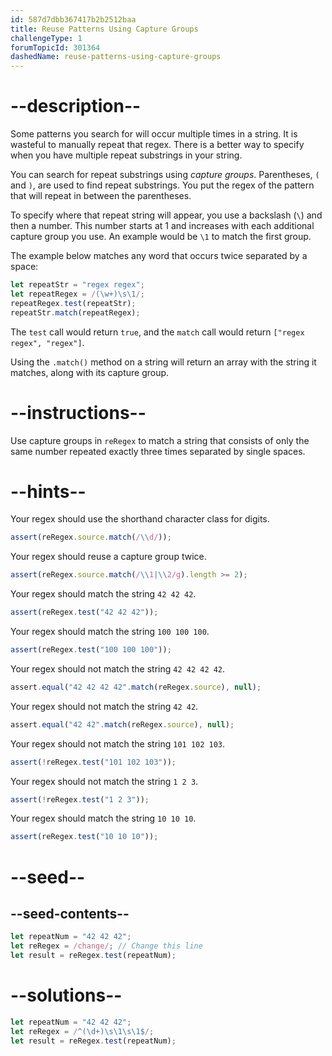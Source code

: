 ```yaml
---
id: 587d7dbb367417b2b2512baa
title: Reuse Patterns Using Capture Groups
challengeType: 1
forumTopicId: 301364
dashedName: reuse-patterns-using-capture-groups
---
```


# --description--

Some patterns you search for will occur multiple times in a string. It is wasteful to manually repeat that regex. There is a better way to specify when you have multiple repeat substrings in your string.

You can search for repeat substrings using <dfn>capture groups</dfn>. Parentheses, `(` and `)`, are used to find repeat substrings. You put the regex of the pattern that will repeat in between the parentheses.

To specify where that repeat string will appear, you use a backslash (`\`) and then a number. This number starts at 1 and increases with each additional capture group you use. An example would be `\1` to match the first group.

The example below matches any word that occurs twice separated by a space:

```js
let repeatStr = "regex regex";
let repeatRegex = /(\w+)\s\1/;
repeatRegex.test(repeatStr);
repeatStr.match(repeatRegex);
```

The `test` call would return `true`, and the `match` call would return `["regex regex", "regex"]`.

Using the `.match()` method on a string will return an array with the string it matches, along with its capture group.

# --instructions--

Use capture groups in `reRegex` to match a string that consists of only the same number repeated exactly three times separated by single spaces.

# --hints--

Your regex should use the shorthand character class for digits.

```js
assert(reRegex.source.match(/\\d/));
```

Your regex should reuse a capture group twice.

```js
assert(reRegex.source.match(/\\1|\\2/g).length >= 2);
```

Your regex should match the string `42 42 42`.

```js
assert(reRegex.test("42 42 42"));
```

Your regex should match the string `100 100 100`.

```js
assert(reRegex.test("100 100 100"));
```

Your regex should not match the string `42 42 42 42`.

```js
assert.equal("42 42 42 42".match(reRegex.source), null);
```

Your regex should not match the string `42 42`.

```js
assert.equal("42 42".match(reRegex.source), null);
```

Your regex should not match the string `101 102 103`.

```js
assert(!reRegex.test("101 102 103"));
```

Your regex should not match the string `1 2 3`.

```js
assert(!reRegex.test("1 2 3"));
```

Your regex should match the string `10 10 10`.

```js
assert(reRegex.test("10 10 10"));
```

# --seed--

## --seed-contents--

```js
let repeatNum = "42 42 42";
let reRegex = /change/; // Change this line
let result = reRegex.test(repeatNum);
```

# --solutions--

```js
let repeatNum = "42 42 42";
let reRegex = /^(\d+)\s\1\s\1$/;
let result = reRegex.test(repeatNum);
```
